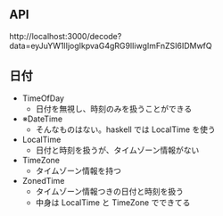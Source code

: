 ## API

http://localhost:3000/decode?data=eyJuYW1lIjogIkpvaG4gRG9lIiwgImFnZSI6IDMwfQ

## 日付

- TimeOfDay
  - 日付を無視し、時刻のみを扱うことができる
- ※DateTime
  - そんなものはない。haskell では LocalTime を使う
- LocalTime
  - 日付と時刻を扱うが、タイムゾーン情報がない
- TimeZone
  - タイムゾーン情報を持つ
- ZonedTime
  - タイムゾーン情報つきの日付と時刻を扱う
  - 中身は LocalTime と TimeZone でできてる
